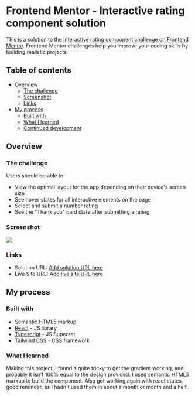 # Frontend Mentor - Interactive rating component solution

This is a solution to the [Interactive rating component challenge on Frontend Mentor](https://www.frontendmentor.io/challenges/interactive-rating-component-koxpeBUmI). Frontend Mentor challenges help you improve your coding skills by building realistic projects.

## Table of contents

- [Overview](#overview)
  - [The challenge](#the-challenge)
  - [Screenshot](#screenshot)
  - [Links](#links)
- [My process](#my-process)
  - [Built with](#built-with)
  - [What I learned](#what-i-learned)
  - [Continued development](#continued-development)

## Overview

### The challenge

Users should be able to:

- View the optimal layout for the app depending on their device's screen size
- See hover states for all interactive elements on the page
- Select and submit a number rating
- See the "Thank you" card state after submitting a rating

### Screenshot

![](./src/assets/images/solution-screenshot.jpg.jpg)

### Links

- Solution URL: [Add solution URL here](https://your-solution-url.com)
- Live Site URL: [Add live site URL here](https://fem-interactive-rating-gamma.vercel.app/)

## My process

### Built with

- Semantic HTML5 markup
- [React](https://reactjs.org/) - JS library
- [Typescript](https://www.typescriptlang.org/) - JS Superset
- [Tailwind CSS](https://tailwindui.com) - CSS framework

### What I learned

Making this project, I found it quite tricky to get the gradient working, and probably it isn't 100% equal to the design provided.
I used semantic HTML5 markup to build the component. Also got working again with react states, good reminder, as I hadn't used them in about a month or month and a half.
